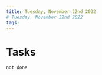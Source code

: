 ```yaml
---
title: Tuesday, November 22nd 2022 
# Tuesday, November 22nd 2022
tags: 
---
```


# Tasks
```tasks
not done
```
